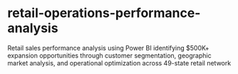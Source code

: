 # retail-operations-performance-analysis
Retail sales performance analysis using Power BI identifying $500K+ expansion opportunities through customer segmentation, geographic market analysis, and operational optimization across 49-state retail network
